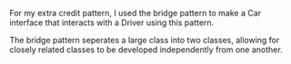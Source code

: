 For my extra credit pattern, I used the bridge pattern to make a Car interface that interacts with a Driver using this pattern.

The bridge pattern seperates a large class into two classes, allowing for closely related classes to be developed independently from one another.
